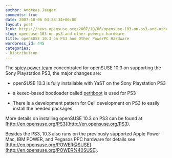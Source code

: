 ```yaml
---
author: Andreas Jaeger
comments: true
date: 2007-10-06 03:28:34+00:00
layout: post
link: https://news.opensuse.org/2007/10/06/opensuse-103-on-ps3-and-other-powerpc-hardware/
slug: opensuse-103-on-ps3-and-other-powerpc-hardware
title: openSUSE 10.3 on PS3 and Other PowerPC Hardware
wordpress_id: 445
categories:
- Distribution
---
```


The [spicy power team](http://en.opensuse.org/POWER_Team) concentrated for openSUSE 10.3 on supporting the Sony Playstation PS3, the major changes are:



	
  * openSUSE 10.3 is fully installable with YaST on the Sony Playstation PS3

	
  * a kexec-based bootloader called [petitboot](http://ozlabs.org/~jk/projects/petitboot/) is used for PS3

	
  * There is a development pattern for Cell development on PS3 to easily install the needed packages


More details on installing openSUSE 10.3 on PS3 can be found at [http://en.opensuse.org/PS3](http://en.opensuse.org/PS3).

Besides the PS3, 10.3 also runs on the previously supported  Apple Power Mac, IBM POWER, and Pegasos PPC hardware for details see [http://en.opensuse.org/POWER@SUSE](http://en.opensuse.org/POWER%40SUSE).
